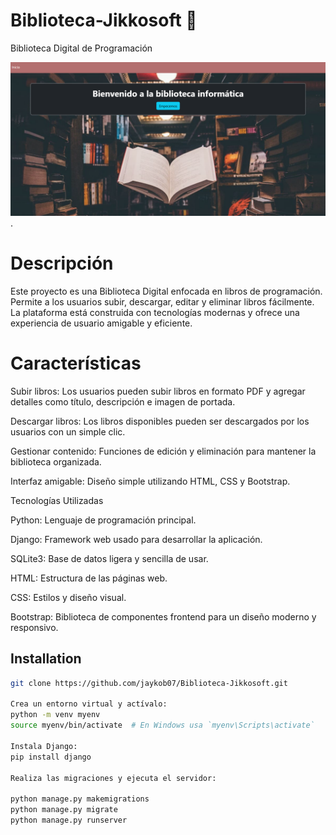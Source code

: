 
# Biblioteca-Jikkosoft 👋

Biblioteca Digital de Programación

![image Alt](https://github.com/jaykob07/Biblioteca-Jikkosoft/blob/main/blb1.png?raw=true).

# Descripción

Este proyecto es una Biblioteca Digital enfocada en libros de programación. Permite a los usuarios subir, descargar, editar y eliminar libros fácilmente. La plataforma está construida con tecnologías modernas y ofrece una experiencia de usuario amigable y eficiente.

# Características

Subir libros: Los usuarios pueden subir libros en formato PDF y agregar detalles como título, descripción e imagen de portada.

Descargar libros: Los libros disponibles pueden ser descargados por los usuarios con un simple clic.

Gestionar contenido: Funciones de edición y eliminación para mantener la biblioteca organizada.

Interfaz amigable: Diseño simple utilizando HTML, CSS y Bootstrap.

Tecnologías Utilizadas

Python: Lenguaje de programación principal.

Django: Framework web usado para desarrollar la aplicación.

SQLite3: Base de datos ligera y sencilla de usar.

HTML: Estructura de las páginas web.

CSS: Estilos y diseño visual.

Bootstrap: Biblioteca de componentes frontend para un diseño moderno y responsivo.


## Installation

```bash
git clone https://github.com/jaykob07/Biblioteca-Jikkosoft.git

Crea un entorno virtual y actívalo:
python -m venv myenv
source myenv/bin/activate  # En Windows usa `myenv\Scripts\activate`

Instala Django: 
pip install django

Realiza las migraciones y ejecuta el servidor:

python manage.py makemigrations
python manage.py migrate
python manage.py runserver
```
